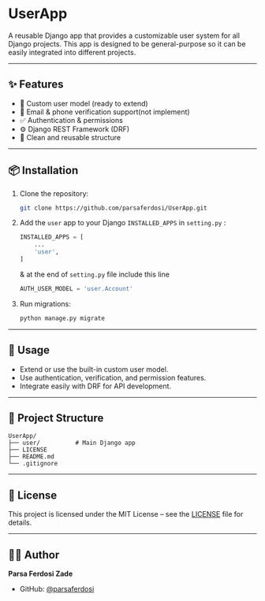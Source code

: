 # UserApp

A reusable Django app that provides a customizable user system for all Django projects. This app is designed to be general-purpose so it can be easily integrated into different projects.

---

## ✨ Features

- 🔑 Custom user model (ready to extend)
- 📧 Email & phone verification support(not implement)
- ✅ Authentication & permissions
- ⚙️ Django REST Framework (DRF)
- 📂 Clean and reusable structure

---

## 📦 Installation

1. Clone the repository:
   ```bash
   git clone https://github.com/parsaferdosi/UserApp.git
   ```

2. Add the `user` app to your Django `INSTALLED_APPS` in `setting.py` :
   ```python
   INSTALLED_APPS = [
       ...
       'user',
   ]
   ```
   & at the end of `setting.py` file include this line
   ```python
   AUTH_USER_MODEL = 'user.Account'
   ```
   

4. Run migrations:
   ```bash
   python manage.py migrate
   ```

---

## 🚀 Usage

- Extend or use the built-in custom user model.
- Use authentication, verification, and permission features.
- Integrate easily with DRF for API development.

---

## 📖 Project Structure

```
UserApp/
├── user/          # Main Django app
├── LICENSE
├── README.md
└── .gitignore
```

---

## 📝 License

This project is licensed under the MIT License – see the [LICENSE](LICENSE) file for details.

---

## 👨‍💻 Author

**Parsa Ferdosi Zade**  
- GitHub: [@parsaferdosi](https://github.com/parsaferdosi)

